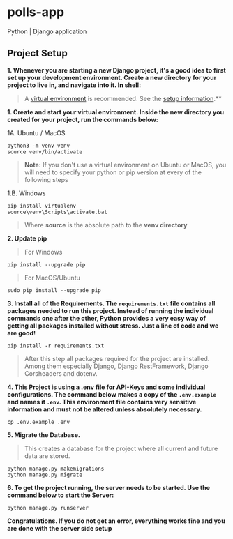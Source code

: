 # polls-app
Python | Django application

## Project Setup
**1. Whenever you are starting a new Django project, it's a good idea to first set up your development environment. Create a new directory for your project to live in, and navigate into it. In shell:**

> A [virtual environment](https://docs.python.org/3/tutorial/venv.html) is recommended. See the [setup information](https://packaging.python.org/guides/installing-using-pip-and-virtual-environments/).**
 
 
**1. Create and start your virtual environment. Inside the new directory you created for your project, run the commands below:**
 
1A. Ubuntu / MacOS
```
python3 -m venv venv
source venv/bin/activate
```
 >**Note:** If you don't use a virtual environment on Ubuntu or MacOS, you will need to specify your python or pip version at every of the following steps
 
1.B. Windows
```
pip install virtualenv
source\venv\Scripts\activate.bat
```

>Where **source** is the absolute path to the **venv directory**

**2. Update pip**
>For Windows

```
pip install --upgrade pip
```

>For MacOS/Ubuntu

```
sudo pip install --upgrade pip
```

 
**3. Install all of the Requirements. The `requirements.txt` file contains all packages needed to run this project. Instead of running the individual commands one after the other, Python provides a very easy way of getting all packages installed without stress. Just a line of code and we are good!**

```
pip install -r requirements.txt
```
 >After this step all packages required for the project are installed. Among them especially Django, Django RestFramework, Django Corsheaders and dotenv.
 
 
**4. This Project is using a .env file for API-Keys and some individual configurations. The command below makes a copy of the `.env.example` and names it `.env`. This environment file contains very sensitive information and must not be altered unless absolutely necessary.**

```
cp .env.example .env
```

**5. Migrate the Database.** 

>This creates a database for the project where all current and future data are stored.

```
python manage.py makemigrations
python manage.py migrate
```

**6. To get the project running, the server needs to be started. Use the command below to start the Server:**

```
python manage.py runserver
```

**Congratulations. If you do not get an error, everything works fine and you are done with the server side setup**